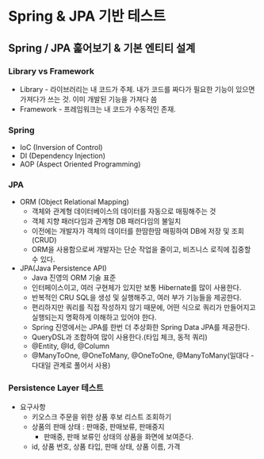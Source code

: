 # Spring & JPA 기반 테스트

## Spring / JPA 훑어보기 & 기본 엔티티 설계
### Library vs Framework
- Library - 라이브러리는 내 코드가 주체. 내가 코드를 짜다가 필요한 기능이 있으면 가져다가 쓰는 것. 이미 개발된 기능을 가져다 씀
- Framework - 프레임워크는 내 코드가 수동적인 존재.

### Spring
- IoC (Inversion of Control)
- DI (Dependency Injection)
- AOP (Aspect Oriented Programming)

### JPA
- ORM (Object Relational Mapping)
    - 객체와 관계형 데이터베이스의 데이터를 자동으로 매핑해주는 것
    - 객체 지향 패러다임과 관계형 DB 패러다임의 불일치
    - 이전에는 개발자가 객체의 데이터를 한땀한땀 매핑하여 DB에 저장 및 조회(CRUD)
    - ORM을 사용함으로써 개발자는 단순 작업을 줄이고, 비즈니스 로직에 집중할 수 있다.
- JPA(Java Persistence API)
  - Java 진영의 ORM 기술 표준
  - 인터페이스이고, 여러 구현체가 있지만 보통 Hibernate를 많이 사용한다.
  - 반복적인 CRU SQL을 생성 및 실행해주고, 여러 부가 기능들을 제공한다.
  - 편리하지만 쿼리를 직접 작성하지 않기 때문에, 어떤 식으로 쿼리가 만들어지고 실행되는지 명확하게 이해하고 있어야 한다.
  - Spring 진영에서는 JPA를 한번 더 추상화한 Spring Data JPA를 제공한다.
  - QueryDSL과 조합하여 많이 사용한다.(타입 체크, 동적 쿼리)
  - @Entity, @Id, @Column
  - @ManyToOne, @OneToMany, @OneToOne, @ManyToMany(일대다 - 다대일 관계로 풀어서 사용)

### Persistence Layer 테스트
- 요구사항
  - 키오스크 주문을 위한 상품 후보 리스트 조회하기
  - 상품의 판매 상태 : 판매중, 판매보류, 판매중지
    - 판매중, 판매 보류인 상태의 상품을 화면에 보여준다.
  - id, 상품 번호, 상품 타입, 판매 상태, 상품 이름, 가격